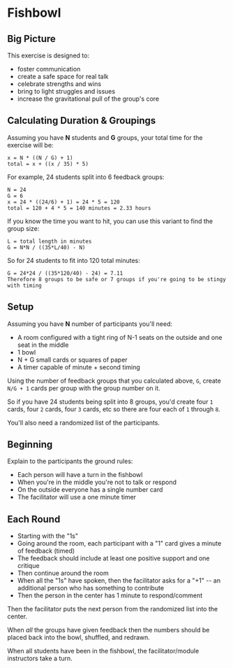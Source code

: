 # Fishbowl

## Big Picture

This exercise is designed to:

* foster communication
* create a safe space for real talk
* celebrate strengths and wins
* bring to light struggles and issues
* increase the gravitational pull of the group's core

## Calculating Duration & Groupings

Assuming you have **N** students and **G** groups, your total time for the exercise will be:

```
x = N * ((N / G) + 1)
total = x + ((x / 35) * 5)
```

For example, 24 students split into 6 feedback groups:

```
N = 24
G = 6
x = 24 * ((24/6) + 1) = 24 * 5 = 120
total = 120 + 4 * 5 = 140 minutes = 2.33 hours
```

If you know the time you want to hit, you can use this variant to find the group size:

```
L = total length in minutes
G = N*N / ((35*L/40) - N)
```

So for 24 students to fit into 120 total minutes:

```
G = 24*24 / ((35*120/40) - 24) = 7.11
Therefore 8 groups to be safe or 7 groups if you're going to be stingy with timing
```

## Setup

Assuming you have **N** number of participants you'll need:

* A room configured with a tight ring of N-1 seats on the outside and one seat in the middle
* 1 bowl
* N + G small cards or squares of paper
* A timer capable of minute + second timing

Using the number of feedback groups that you calculated above, `G`, create
`N/G + 1` cards per group with the group number on it.

So if you have 24 students being split into 8 groups, you'd create four `1` cards,
four `2` cards, four `3` cards, etc so there are four each of `1` through `8`.

You'll also need a randomized list of the participants.

## Beginning

Explain to the participants the ground rules:

* Each person will have a turn in the fishbowl
* When you're in the middle you're not to talk or respond
* On the outside everyone has a single number card
* The facilitator will use a one minute timer

## Each Round

* Starting with the "1s"
* Going around the room, each participant with a "1" card gives a minute of feedback (timed)
* The feedback should include at least one positive support and one critique
* Then continue around the room
* When all the "1s" have spoken, then the facilitator asks for a "+1" -- an additional person who has something to contribute
* Then the person in the center has 1 minute to respond/comment

Then the facilitator puts the next person from the randomized list into the center.

When *all* the groups have given feedback then the numbers should be placed back into the bowl,
shuffled, and redrawn.

When all students have been in the fishbowl, the facilitator/module instructors take a turn.
